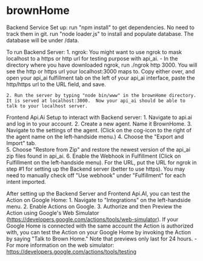 # brownHome
Backend Service Set up:
	run "npm install" to get dependencies. No need to track them in git.
	run "node loader.js" to install and populate database. The database will be under /data.

To run Backend Server:
	1. ngrok:  You might want to use ngrok to mask localhost to a https or http url for testing purpose with api_ai.
		- In the directory where you have downloaded ngrok, run ./ngrok http 3000. You will see the http or https url your localhost:3000 maps to. Copy either over, and open your api_ai fulfillment tab on the left of your api_ai interface, paste the http/https url to the URL field, and save. 

	2. Run the server by typing "node bin/www" in the brownHome directory. It is served at localhost:3000.  Now your api_ai should be able to talk to your localhost server.

Frontend Api.Ai Setup to interact with Backend server:
	1. Navigate to api.ai and log in to your account.
	2. Create a new agent.  Name it BrownHome.
	3. Navigate to the settings of the agent. (Click on the cog-icon to the right of the agent name on the left-handside menu.)
	4. Choose the "Export and Import" tab.  
	5. Choose "Restore from Zip" and restore the newest version of the api_ai zip files found in api_ai.
	6. Enable the Webhook in Fulfillment (Click on Fulfillment on the left-handside menu).  For the URL, put the URL for ngrok in step #1 for setting up the Backend server (better to use https).  You may need to manually check off "Use webhook" under "Fulfillment" for each intent imported.

After setting up the Backend Server and Frontend Api.AI, you can test the Action on Google Home:
	1. Navigate to "Integrations" on the left-handside menu. 
	2. Enable Actions on Google.
	3. Authorize and then Preview the Action using Google's Web Simulator (https://developers.google.com/actions/tools/web-simulator).  If your Google Home is connected with the same account the Action is authorized with, you can test the Action on your Google Home by invoking the Action by saying "Talk to Brown Home."  Note that previews only last for 24 hours.
		- For more information on the web simulator: https://developers.google.com/actions/tools/testing  